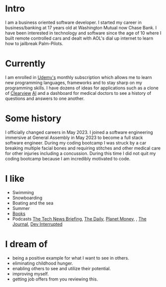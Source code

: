 
# Intro

I am a business oriented software developer. I started my career in business/banking at 17 years old at Washington Mutual now Chase Bank. I have been interested in technology and software since the age of 10 where I built remote controlled cars and dealt with AOL's dial up internet to learn how to jailbreak Palm-Pilots.

# Currently

I am enrolled in [Udemy's](https://support.udemy.com/hc/en-us/articles/1500002721401) monthly subscription which allows me to learn new programming languages, frameworks and to stay sharp on my programming skills. I have dozens of ideas for applications such as a clone of [Clearview](https://www.clearview.ai/) [AI](https://www.clearview.ai/) and a dashboard for medical doctors to see a history of questions and answers to one another.


# Some history

I officially changed careers in May 2023. I joined a software engineering immersive at General Assembly in May 2023 to become a full stack software engineer. During my coding bootcamp I was struck by a car breaking multiple facial bones and requiring stitches and other medical care for other injuries including a concussion. During this time I did not quit my coding bootcamp because I am incredibly motivated to code. 

# I like

- Swimming
- Snowboarding
- Boating and the sea
- Summer
- [Books](https://www.amazon.com/Power-Now-Guide-Spiritual-Enlightenment/dp/1577314808)
- Podcasts [The Tech News Briefing](https://www.wsj.com/podcasts/tech-news-briefing?mod=podcasts_tile), [The Daily](https://www.nytimes.com/column/the-daily), [Planet Money](https://www.npr.org/sections/money/), , [The Journal](https://www.wsj.com/podcasts/the-journal), [Dev Interrupted](https://podcasts.apple.com/ca/podcast/dev-interrupted/id1537003676)


# I dream of

- being a positive example for what I want to see in others.
- eliminating childhood hunger.
- enabling others to see and utilize their potential.
- improving myself.
- getting job offers from you reviewing this.
